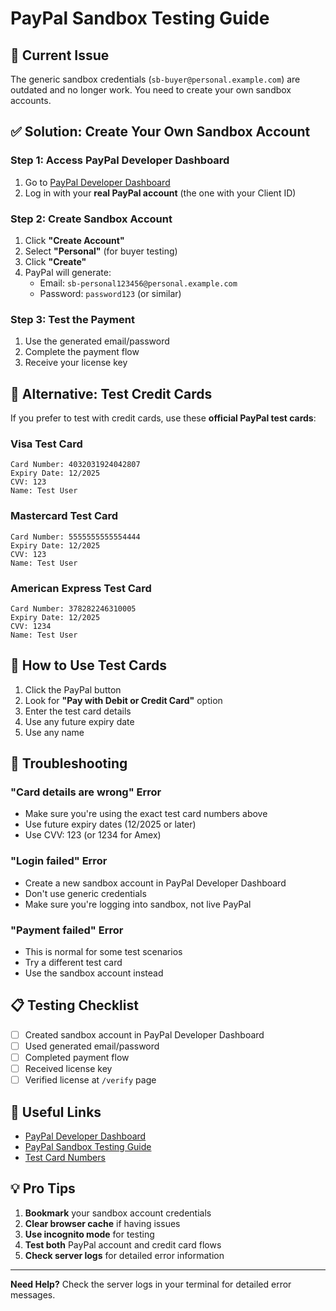# PayPal Sandbox Testing Guide

## 🚨 Current Issue
The generic sandbox credentials (`sb-buyer@personal.example.com`) are outdated and no longer work. You need to create your own sandbox accounts.

## ✅ Solution: Create Your Own Sandbox Account

### Step 1: Access PayPal Developer Dashboard
1. Go to [PayPal Developer Dashboard](https://developer.paypal.com/developer/accounts/)
2. Log in with your **real PayPal account** (the one with your Client ID)

### Step 2: Create Sandbox Account
1. Click **"Create Account"**
2. Select **"Personal"** (for buyer testing)
3. Click **"Create"**
4. PayPal will generate:
   - Email: `sb-personal123456@personal.example.com`
   - Password: `password123` (or similar)

### Step 3: Test the Payment
1. Use the generated email/password
2. Complete the payment flow
3. Receive your license key

## 🧪 Alternative: Test Credit Cards

If you prefer to test with credit cards, use these **official PayPal test cards**:

### Visa Test Card
```
Card Number: 4032031924042807
Expiry Date: 12/2025
CVV: 123
Name: Test User
```

### Mastercard Test Card
```
Card Number: 5555555555554444
Expiry Date: 12/2025
CVV: 123
Name: Test User
```

### American Express Test Card
```
Card Number: 378282246310005
Expiry Date: 12/2025
CVV: 1234
Name: Test User
```

## 🔧 How to Use Test Cards

1. Click the PayPal button
2. Look for **"Pay with Debit or Credit Card"** option
3. Enter the test card details
4. Use any future expiry date
5. Use any name

## 🐛 Troubleshooting

### "Card details are wrong" Error
- Make sure you're using the exact test card numbers above
- Use future expiry dates (12/2025 or later)
- Use CVV: 123 (or 1234 for Amex)

### "Login failed" Error
- Create a new sandbox account in PayPal Developer Dashboard
- Don't use generic credentials
- Make sure you're logging into sandbox, not live PayPal

### "Payment failed" Error
- This is normal for some test scenarios
- Try a different test card
- Use the sandbox account instead

## 📋 Testing Checklist

- [ ] Created sandbox account in PayPal Developer Dashboard
- [ ] Used generated email/password
- [ ] Completed payment flow
- [ ] Received license key
- [ ] Verified license at `/verify` page

## 🔗 Useful Links

- [PayPal Developer Dashboard](https://developer.paypal.com/developer/accounts/)
- [PayPal Sandbox Testing Guide](https://developer.paypal.com/docs/classic/lifecycle/sb_about-accounts/)
- [Test Card Numbers](https://developer.paypal.com/docs/classic/paypal-payments-standard/integration-guide/testing/)

## 💡 Pro Tips

1. **Bookmark** your sandbox account credentials
2. **Clear browser cache** if having issues
3. **Use incognito mode** for testing
4. **Test both** PayPal account and credit card flows
5. **Check server logs** for detailed error information

---

**Need Help?** Check the server logs in your terminal for detailed error messages.
